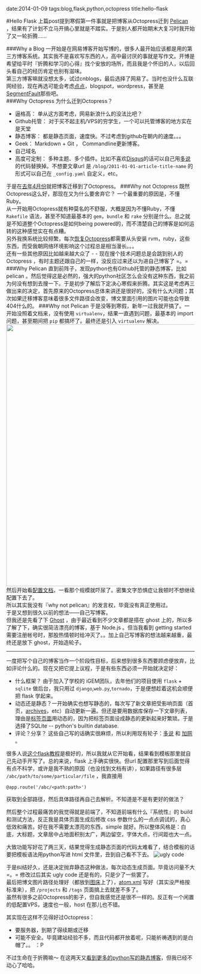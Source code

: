 date:2014-01-09
tags:blog,flask,python,octopress
title:hello-flask
<!---->
#Hello Flask
上篇post提到寒假第一件事就是把博客从Octopress迁到 [Pelican](https://github.com/getpelican/pelican) ，结果有了计划不立马开搞心里就是不踏实。于是别人都开始期末大复习时我开始了又一轮折腾……  
<!--more-->
###Why a Blog
一开始是在网易博客开始写博的，很多人最开始应该都是用的第三方博客系统。其实我不是喜欢写东西的人，高中最讨厌的事就是写作文。开博是希望给平时『折腾和学习的心得』找个安放的场所，而且我是个怀旧的人，以后回头看自己的经历肯定也别有滋味。  
第三方博客嘛就没想太多，试过cnblogs，最后选择了网易了。当时也没什么互联网经验，现在再选可能会考虑[点点](http://www.diandian.com)，blogspot，wordpress，甚至是[SegmentFault](http://segmentfault.com/blogs)那些吧。  
###Why Octopress
为什么迁到Octopress？  

+ 逼格高：  单从这方面考虑，网易新浪什么的没法比吧？
+ Github托管： 对于买不起主机/VPS的穷学生，一个可以托管博客的地方实在是天堂
+ 静态博客： 都是静态页面，速度快。不过考虑到github在朝内的速度。。。
+ Geek： Markdown + Git ， Commandline更新博客。
+ 自己域名
+ 高度可定制：  多种主题、多个插件。比如不喜欢[Disqus](http://disqus.com/)的话可以自己用[多说](http://duoshuo.com)的代码替换掉。不想要文章url 是 `/blog/2011-01-01-article-title-name` 的形式可以自己在 `_config.yaml` 自定义，etc。

于是在[去年4月份](http://yakiang.com/blog/hello-blog)就把博客迁移到了Octopress。
###Why not Octopress
既然Octopress这么好，那现在又为什么要舍弃它？ 一个最重要的原因是，不懂Ruby。  
从一开始用Octopress就有种莫名的不舒服，大概是因为不懂Ruby，不懂 `Rakefile` 语法，甚至不知道最基本的 `gem`，`bundle` 和 `rake` 分别是什么。总之就是不知道整个Octopress是如何being powered的，而不清楚自己的博客是如何运转的这种感觉实在有点糟。  
另外我换系统比较频繁，每次[恢复Octopress](http://yakiang.com/blog/wtf-three-days#octopress)都需要从头安装 rvm，ruby，这些东西，而受我朝网络环境影响这个过程总是相当漫长。。。  
还有一些其他原因比如越来越大众了 - - 现在搜个技术问题总是会跳到别人的 Octopress ，有时主题还跟自己的一样，没反应过来还以为进自己博客了 =。=   
###Why Pelican
直到前阵子，发现python也有Github托管的静态博客，比如pelican 。然后觉得这是必然的，强大的python社区怎么会没有这种东西，我之前为何没有想到去搜一下。于是初步了解后下定决心寒假来折腾。其实这是考虑再三做出来的决定，首先原来的Octopress总体来讲还是很好的，没有什么大问题；其次如果迁移博客意味着很多文件路径会改变，博文里面引用的图片可能也会导致404什么的。
###Why not Pelican
于是没等到寒假，新年一过我就开搞了。一开始没照着文档来，没有使用 `virtualenv`，结果一直遇到问题，最基本的 import 问题，甚至期间把 `pip` 都搞坏了。最终还是引入 `virtualenv` 解决。  
<img src='http://img5.picbed.org/uploads/2014/01/pelicanblog.png' width='700px' />  
然后开始看[配置文档](http://docs.getpelican.com/en/3.3.0/)，一看那个规模就吓尿了。密集文字恐惧症让我顿时不想继续配置下去了。  
所以其实我没有『why not pelican』的发言权，毕竟没有真正使用过。  
于是又想到很久以前的想法——自己写博客。   
但我还是先看了下 [Ghost](https://ghost.org/) ，由于最近看到不少文章都是搭在 ghost 上的，所以多了解了下，确实很简洁漂亮的博客，基于 Node.js 。但当我看到 getting started  需要注册帐号时，那股热情顿时给冲灭了。。加上自己写博客的想法越来越重，最终还是放下 ghost，开始造轮子。  


---
一度把写个自己的博客当作一个阶段性目标，后来想到很多东西要顾虑便放弃，比如评论什么的。现在又把它提上议程，于是有些东西必须一开始就决定好：  

+ 什么框架？ 由于加入了学校的 iGEM团队，去年他们的项目使用 `flask` + `sqlite` 做后台，我只用过 `django`,`web.py`,`tornado`，于是便想趁着这机会顺便把 flask 学起来。
+ 动态还是静态？一开始确实也想写静态的，每次写了新文章把受影响页面（首页，[archives](/archives)，etc）自动更新一遍。但还是要用数据库保存一下文章列表，理由是[标签页面](/tags)用动态的，因为把标签页面设成静态的更新起来好繁琐。于是选择了SQLite -- python's builtin database.
+ 评论？分享？ 这些自己写的话确实很麻烦，所以利用现有轮子：[多说](http://duoshuo.com) 和 [加网](http://jiathis.com) 。

很多人说[这个flask教程](http://blog.miguelgrinberg.com/post/the-flask-mega-tutorial-part-i-hello-world)是极好的，所以我就从它开始看，结果看到模板那里就自己先动手开写了。总的来说，flask 上手确实很快。但url 配置那里写到后面觉得有点不科学，或许是我不熟的原因（也没找到文档有讲），如果路径有很多层 `/abc/path/to/some/particular/file` ，我直接用

    @app.route('/abc/<path:path>')

获取到全部路径，然后具体路径再自己去解析。不知道是不是有更好的做法？  

然后整个过程最痛苦的我觉得就是前端了，不知道前端有什么『系统性』的 build 和测试方法，反正我是具体页面生成后修改 css 参数什么的一点点调试的，真心低效和痛苦。好在我不需要太漂亮的东西，simple 就好。所以整体风格是：白底，大标题，文章居中占地面积别太广，两边留空，字体大点，行间距也大一点。

大致功能写好花了两三天，结果觉得生成静态页面的代码太难看了，结合模板的话要把模板语法用python写进 html 文件里，丑到自己看不下去。
![ugly code](http://img1.tuchuang.org/uploads/2014/01/ugly-code.png)    

于是纠结好久，还是决定抛弃静态这种做法，每次动态生成页面。毕竟访问量不大 =。=  修改过后其实 ugly code 还是有的，只是少了一些罢了。  
最后把博文图片路径处理好（都放到[图床](http://tuchuang.org)上了），[atom.xml](/atom.xml) 写好（其实没严格按标准来），把 `/projects` 和 `/tags` 页面搞上去就差不多了。  
虽然有很多之前Octopress的影子，但自我感觉还是很不一样的。反正有一个闲置的低配置VPS，速度也一般，host 在那儿也不错。  

其实现在这样不见得好过Octopress：

+ 要服务器，到期了得续期或迁移
+ 可能不安全。毕竟建站经验不多，而且代码都开放着呢，只能祈祷遇到的是白帽了。。 ：P

不过生命在于折腾嘛～ 在这两天又[看到更多的python写的静态博客](http://www.v2ex.com/t/95972#reply0)，但我已经不动心了哈哈。  



